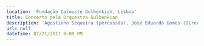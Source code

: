```yaml
---
location: 'Fundação Calouste Gulbenkian, Lisboa'
title: Concerto pela Orquestra Gulbenkian
description: 'Agostinho Sequeira (percussão), José Eduardo Gomes (Direção)'
url: null
dateTime: 07/21/2017 9:00 PM
---
```


